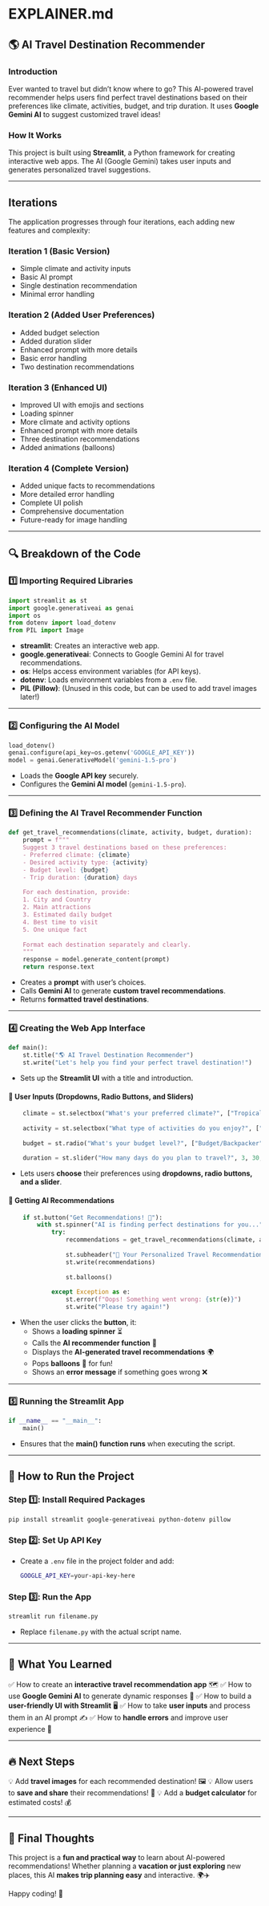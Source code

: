 # EXPLAINER.md

## 🌎 AI Travel Destination Recommender

### Introduction

Ever wanted to travel but didn’t know where to go? This AI-powered travel recommender helps users find perfect travel destinations based on their preferences like climate, activities, budget, and trip duration. It uses **Google Gemini AI** to suggest customized travel ideas!

### How It Works

This project is built using **Streamlit**, a Python framework for creating interactive web apps. The AI (Google Gemini) takes user inputs and generates personalized travel suggestions.

---
## Iterations
The application progresses through four iterations, each adding new features and complexity:

### Iteration 1 (Basic Version)
- Simple climate and activity inputs
- Basic AI prompt
- Single destination recommendation
- Minimal error handling

### Iteration 2 (Added User Preferences)
- Added budget selection
- Added duration slider
- Enhanced prompt with more details
- Basic error handling
- Two destination recommendations

### Iteration 3 (Enhanced UI)
- Improved UI with emojis and sections
- Loading spinner
- More climate and activity options
- Enhanced prompt with more details
- Three destination recommendations
- Added animations (balloons)

### Iteration 4 (Complete Version)
- Added unique facts to recommendations
- More detailed error handling
- Complete UI polish
- Comprehensive documentation
- Future-ready for image handling

---

## 🔍 Breakdown of the Code

### 1️⃣ **Importing Required Libraries**

```python
import streamlit as st
import google.generativeai as genai
import os
from dotenv import load_dotenv
from PIL import Image
```

- **streamlit**: Creates an interactive web app.
- **google.generativeai**: Connects to Google Gemini AI for travel recommendations.
- **os**: Helps access environment variables (for API keys).
- **dotenv**: Loads environment variables from a `.env` file.
- **PIL (Pillow)**: (Unused in this code, but can be used to add travel images later!)

---

### 2️⃣ **Configuring the AI Model**

```python
load_dotenv()
genai.configure(api_key=os.getenv('GOOGLE_API_KEY'))
model = genai.GenerativeModel('gemini-1.5-pro')
```

- Loads the **Google API key** securely.
- Configures the **Gemini AI model** (`gemini-1.5-pro`).

---

### 3️⃣ **Defining the AI Travel Recommender Function**

```python
def get_travel_recommendations(climate, activity, budget, duration):
    prompt = f"""
    Suggest 3 travel destinations based on these preferences:
    - Preferred climate: {climate}
    - Desired activity type: {activity}
    - Budget level: {budget}
    - Trip duration: {duration} days
    
    For each destination, provide:
    1. City and Country
    2. Main attractions
    3. Estimated daily budget
    4. Best time to visit
    5. One unique fact
    
    Format each destination separately and clearly.
    """
    response = model.generate_content(prompt)
    return response.text
```

- Creates a **prompt** with user’s choices.
- Calls **Gemini AI** to generate **custom travel recommendations**.
- Returns **formatted travel destinations**.

---

### 4️⃣ **Creating the Web App Interface**

```python
def main():
    st.title("🌎 AI Travel Destination Recommender")
    st.write("Let's help you find your perfect travel destination!")
```

- Sets up the **Streamlit UI** with a title and introduction.

#### 📌 User Inputs (Dropdowns, Radio Buttons, and Sliders)

```python
    climate = st.selectbox("What's your preferred climate?", ["Tropical", "Mediterranean", "Cold/Snow", "Desert", "Temperate"])
    
    activity = st.selectbox("What type of activities do you enjoy?", ["Beach & Relaxation", "Adventure & Sports", "Cultural & Historical", "Nature & Wildlife", "Food & Shopping"])
    
    budget = st.radio("What's your budget level?", ["Budget/Backpacker", "Mid-range", "Luxury"])
    
    duration = st.slider("How many days do you plan to travel?", 3, 30, 7)
```

- Lets users **choose** their preferences using **dropdowns, radio buttons, and a slider**.

#### 🎯 **Getting AI Recommendations**

```python
    if st.button("Get Recommendations! 🎯"):
        with st.spinner("AI is finding perfect destinations for you..."):
            try:
                recommendations = get_travel_recommendations(climate, activity, budget, duration)
                
                st.subheader("🌟 Your Personalized Travel Recommendations")
                st.write(recommendations)
                
                st.balloons()
                
            except Exception as e:
                st.error(f"Oops! Something went wrong: {str(e)}")
                st.write("Please try again!")
```

- When the user clicks the **button**, it:
  - Shows a **loading spinner** ⏳
  - Calls the **AI recommender function** 🧠
  - Displays the **AI-generated travel recommendations** 🌍
  - Pops **balloons** 🎈 for fun!
  - Shows an **error message** if something goes wrong ❌

---

### 5️⃣ **Running the Streamlit App**

```python
if __name__ == "__main__":
    main()
```

- Ensures that the **main() function runs** when executing the script.

---

## 🚀 **How to Run the Project**

### Step 1️⃣: Install Required Packages

```sh
pip install streamlit google-generativeai python-dotenv pillow
```

### Step 2️⃣: Set Up API Key

- Create a `.env` file in the project folder and add:
  ```sh
  GOOGLE_API_KEY=your-api-key-here
  ```

### Step 3️⃣: Run the App

```sh
streamlit run filename.py
```

- Replace `filename.py` with the actual script name.

---

## 🎉 **What You Learned**

✅ How to create an **interactive travel recommendation app** 🗺️ ✅ How to use **Google Gemini AI** to generate dynamic responses 🤖 ✅ How to build a **user-friendly UI with Streamlit** 🖥️ ✅ How to take **user inputs** and process them in an AI prompt ✍️ ✅ How to **handle errors** and improve user experience 🚀

---

## 🔥 **Next Steps**

💡 Add **travel images** for each recommended destination! 🖼️ 💡 Allow users to **save and share** their recommendations! 💾 💡 Add a **budget calculator** for estimated costs! 💰

---

## 🌟 **Final Thoughts**

This project is a **fun and practical way** to learn about AI-powered recommendations! Whether planning a **vacation or just exploring** new places, this AI **makes trip planning easy** and interactive. 🌍✈️

Happy coding! 🚀

